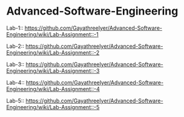 # Advanced-Software-Engineering

Lab-1:: https://github.com/GayathreeIyer/Advanced-Software-Engineering/wiki/Lab-Assignment::-1


Lab-2:: https://github.com/GayathreeIyer/Advanced-Software-Engineering/wiki/Lab-Assignment::-2


Lab-3:: https://github.com/GayathreeIyer/Advanced-Software-Engineering/wiki/Lab-Assignment::-3


Lab-4:: https://github.com/GayathreeIyer/Advanced-Software-Engineering/wiki/Lab-Assignment::-4


Lab-5:: https://github.com/GayathreeIyer/Advanced-Software-Engineering/wiki/Lab-Assignment::-5
